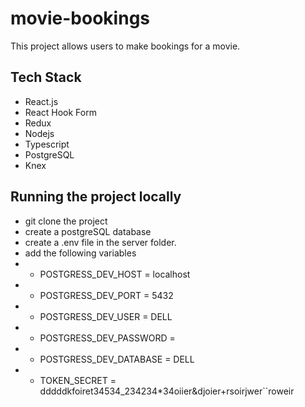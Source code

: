 # movie-bookings
This project allows users to make bookings for a movie.
## Tech Stack
- React.js
- React Hook Form 
- Redux
- Nodejs
- Typescript
- PostgreSQL 
- Knex
## Running the project locally
- git clone the project
- create a postgreSQL database
- create a .env file in the server folder.
- add the following variables 
- - POSTGRESS_DEV_HOST = localhost
- - POSTGRESS_DEV_PORT = 5432
- - POSTGRESS_DEV_USER = DELL
- - POSTGRESS_DEV_PASSWORD = 
- - POSTGRESS_DEV_DATABASE = DELL
- - TOKEN_SECRET = dddddkfoiret34534_234234*34oiier&djoier+rsoirjwer``roweir

